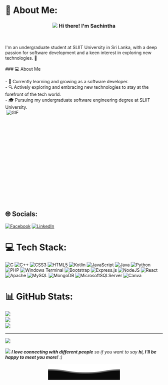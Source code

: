 # 💫 About Me:
<h3 align="center"><img src = "https://raw.githubusercontent.com/MartinHeinz/MartinHeinz/master/wave.gif" width = 30px> Hi there! I'm Sachintha</h3><br><br>I'm an undergraduate student at SLIIT University in Sri Lanka, with a deep passion for software development and a keen interest in exploring new technologies. 🚀<br><br>### 💻 About Me<br><br>- 🌱 Currently learning and growing as a software developer.<br>- 🔍 Actively exploring and embracing new technologies to stay at the forefront of the tech world.<br>- 🎓 Pursuing my undergraduate software engineering degree at SLIIT University.<br>

<img align="right" alt="GIF" src="https://github.com/abhisheknaiidu/abhisheknaiidu/blob/master/code.gif?raw=true" width="500" height="320" />

## 🌐 Socials:
[![Facebook](https://img.shields.io/badge/Facebook-%231877F2.svg?logo=Facebook&logoColor=white)](https://facebook.com/Sachintha-Dinuranga) [![LinkedIn](https://img.shields.io/badge/LinkedIn-%230077B5.svg?logo=linkedin&logoColor=white)](https://linkedin.com/in/in/sachintha-dinuranga-220547256) 

# 💻 Tech Stack:
![C](https://img.shields.io/badge/c-%2300599C.svg?style=for-the-badge&logo=c&logoColor=white) ![C++](https://img.shields.io/badge/c++-%2300599C.svg?style=for-the-badge&logo=c%2B%2B&logoColor=white) ![CSS3](https://img.shields.io/badge/css3-%231572B6.svg?style=for-the-badge&logo=css3&logoColor=white) ![HTML5](https://img.shields.io/badge/html5-%23E34F26.svg?style=for-the-badge&logo=html5&logoColor=white) ![Kotlin](https://img.shields.io/badge/kotlin-%237F52FF.svg?style=for-the-badge&logo=kotlin&logoColor=white) ![JavaScript](https://img.shields.io/badge/javascript-%23323330.svg?style=for-the-badge&logo=javascript&logoColor=%23F7DF1E) ![Java](https://img.shields.io/badge/java-%23ED8B00.svg?style=for-the-badge&logo=openjdk&logoColor=white) ![Python](https://img.shields.io/badge/python-3670A0?style=for-the-badge&logo=python&logoColor=ffdd54) ![PHP](https://img.shields.io/badge/php-%23777BB4.svg?style=for-the-badge&logo=php&logoColor=white) ![Windows Terminal](https://img.shields.io/badge/Windows%20Terminal-%234D4D4D.svg?style=for-the-badge&logo=windows-terminal&logoColor=white) ![Bootstrap](https://img.shields.io/badge/bootstrap-%238511FA.svg?style=for-the-badge&logo=bootstrap&logoColor=white) ![Express.js](https://img.shields.io/badge/express.js-%23404d59.svg?style=for-the-badge&logo=express&logoColor=%2361DAFB) ![NodeJS](https://img.shields.io/badge/node.js-6DA55F?style=for-the-badge&logo=node.js&logoColor=white) ![React](https://img.shields.io/badge/react-%2320232a.svg?style=for-the-badge&logo=react&logoColor=%2361DAFB) ![Apache](https://img.shields.io/badge/apache-%23D42029.svg?style=for-the-badge&logo=apache&logoColor=white) ![MySQL](https://img.shields.io/badge/mysql-%2300000f.svg?style=for-the-badge&logo=mysql&logoColor=white) ![MongoDB](https://img.shields.io/badge/MongoDB-%234ea94b.svg?style=for-the-badge&logo=mongodb&logoColor=white) ![MicrosoftSQLServer](https://img.shields.io/badge/Microsoft%20SQL%20Server-CC2927?style=for-the-badge&logo=microsoft%20sql%20server&logoColor=white) ![Canva](https://img.shields.io/badge/Canva-%2300C4CC.svg?style=for-the-badge&logo=Canva&logoColor=white)
# 📊 GitHub Stats:
![](https://github-readme-stats.vercel.app/api?username=Sachintha-Dinuranga&theme=tokyonight&hide_border=false&include_all_commits=true&count_private=true)<br/>
![](https://github-readme-streak-stats.herokuapp.com/?user=Sachintha-Dinuranga&theme=tokyonight&hide_border=false)<br/>
![](https://github-readme-stats.vercel.app/api/top-langs/?username=Sachintha-Dinuranga&theme=tokyonight&hide_border=false&include_all_commits=true&count_private=true&layout=compact)

---
[![](https://visitcount.itsvg.in/api?id=Sachintha-Dinuranga&icon=0&color=0)](https://visitcount.itsvg.in)

<img src="https://media.giphy.com/media/LnQjpWaON8nhr21vNW/giphy.gif" width="60"> <em><b>I love connecting with different people</b> so if you want to say <b>hi, I'll be happy to meet you more!</b> :)</em>

<p align="center">
        <img src="https://raw.githubusercontent.com/Sachintha-Dinuranga/Sachintha-Dinuranga/Update/Bottom.svg" alt="Github Stats" />
</p>
<!-- Proudly created with GPRM ( https://gprm.itsvg.in ) -->
